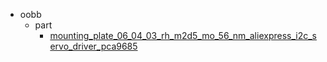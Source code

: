 * oobb
  * part
    * [mounting_plate_06_04_03_rh_m2d5_mo_56_nm_aliexpress_i2c_servo_driver_pca9685](oobb/part/mounting_plate_06_04_03_rh_m2d5_mo_56_nm_aliexpress_i2c_servo_driver_pca9685)
